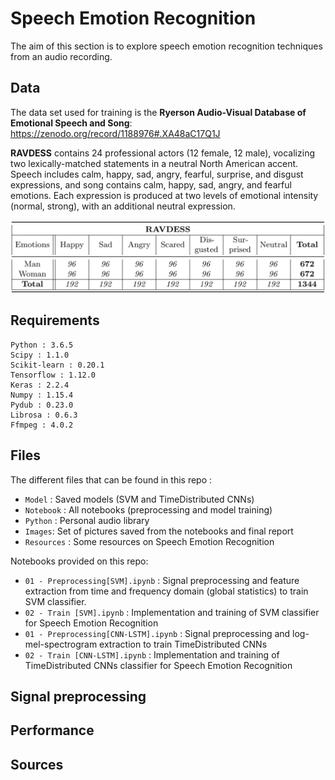 # Speech Emotion Recognition

The aim of this section is to explore speech emotion recognition techniques from an audio recording.

## Data

The data set used for training is the **Ryerson Audio-Visual Database of Emotional Speech and Song**: https://zenodo.org/record/1188976#.XA48aC17Q1J

 **RAVDESS** contains 24 professional actors (12 female, 12 male), vocalizing two lexically-matched statements in a neutral North American accent. Speech includes calm, happy, sad, angry, fearful, surprise, and disgust expressions, and song contains calm, happy, sad, angry, and fearful emotions. Each expression is produced at two levels of emotional intensity (normal, strong), with an additional neutral expression.

 ![image](Images/RAVDESS.png)

## Requirements

```
Python : 3.6.5
Scipy : 1.1.0
Scikit-learn : 0.20.1
Tensorflow : 1.12.0
Keras : 2.2.4
Numpy : 1.15.4
Pydub : 0.23.0
Librosa : 0.6.3
Ffmpeg : 4.0.2
```

## Files

The different files that can be found in this repo :
- `Model` : Saved models (SVM and TimeDistributed CNNs)
- `Notebook` : All notebooks (preprocessing and model training)
- `Python` : Personal audio library
- `Images`: Set of pictures saved from the notebooks and final report
- `Resources` : Some resources on Speech Emotion Recognition

Notebooks provided on this repo:
- `01 - Preprocessing[SVM].ipynb` : Signal preprocessing and feature extraction from time and frequency domain (global statistics) to train SVM classifier.
- `02 - Train [SVM].ipynb` : Implementation and training of SVM classifier for Speech Emotion Recognition
- `01 - Preprocessing[CNN-LSTM].ipynb` :  Signal preprocessing and log-mel-spectrogram extraction to train TimeDistributed CNNs
- `02 - Train [CNN-LSTM].ipynb` : Implementation and training of TimeDistributed CNNs classifier for Speech Emotion Recognition

## Signal preprocessing


## Performance


## Sources
